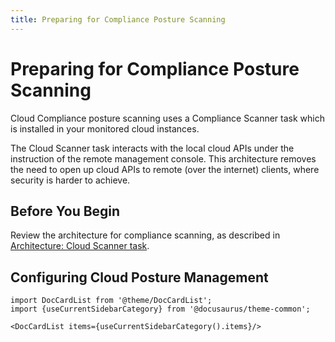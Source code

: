 ```yaml
---
title: Preparing for Compliance Posture Scanning
---
```


# Preparing for Compliance Posture Scanning

Cloud Compliance posture scanning uses a Compliance Scanner task which is installed in your monitored cloud instances.  

The Cloud Scanner task interacts with the local cloud APIs under the instruction of the remote management console. This architecture removes the need to open up cloud APIs to remote (over the internet) clients, where security is harder to achieve.

## Before You Begin

Review the architecture for compliance scanning, as described in [Architecture: Cloud Scanner task](/docs/threatmapper/architecture/cloudscanner).


## Configuring Cloud Posture Management

```mdx-code-block
import DocCardList from '@theme/DocCardList';
import {useCurrentSidebarCategory} from '@docusaurus/theme-common';

<DocCardList items={useCurrentSidebarCategory().items}/>
```